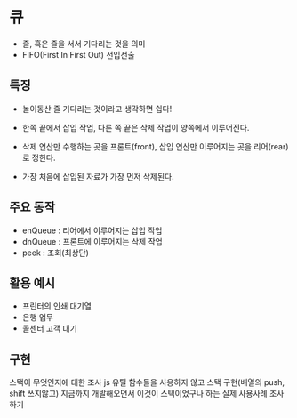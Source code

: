 # 큐

- 줄, 혹은 줄을 서서 기다리는 것을 의미
- FIFO(First In First Out) 선입선출

## 특징

- 놀이동산 줄 기다리는 것이라고 생각하면 쉽다!

- 한쪽 끝에서 삽입 작업, 다른 쪽 끝은 삭제 작업이 양쪽에서 이루어진다.
- 삭제 연산만 수행하는 곳을 프론트(front), 삽입 연산만 이루어지는 곳을 리어(rear)로 정한다.
- 가장 처음에 삽입된 자료가 가장 먼저 삭제된다.

## 주요 동작

- enQueue : 리어에서 이루어지는 삽입 작업
- dnQueue : 프론트에 이루어지는 삭제 작업
- peek : 조회(최상단)

## 활용 예시

- 프린터의 인쇄 대기열
- 은행 업무
- 콜센터 고객 대기

## 구현

스택이 무엇인지에 대한 조사
js 유틸 함수들을 사용하지 않고 스택 구현(배열의 push, shift 쓰지않고)
지금까지 개발해오면서 이것이 스택이었구나 하는 실제 사용사례 조사하기
